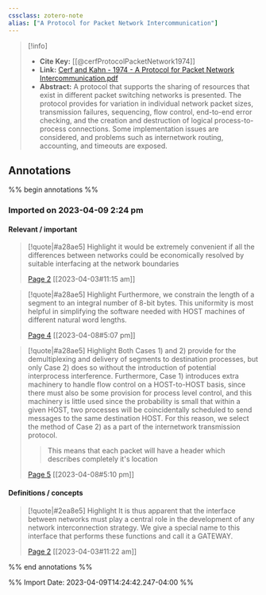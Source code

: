 ```yaml
---
cssclass: zotero-note
alias: ["A Protocol for Packet Network Intercommunication"]
---
```


> [!info]
> - **Cite Key:** [[@cerfProtocolPacketNetwork1974]]
> - **Link:** [Cerf and Kahn - 1974 - A Protocol for Packet Network Intercommunication.pdf](file://C:\Users\willc\Zotero\storage\UJCT39S3\Cerf%20and%20Kahn%20-%201974%20-%20A%20Protocol%20for%20Packet%20Network%20Intercommunication.pdf)
> - **Abstract:** A protocol that supports the sharing of resources that exist in different packet switching networks is presented. The protocol provides for variation in individual network packet sizes, transmission failures, sequencing, flow control, end-to-end error checking, and the creation and destruction of logical process-to-process connections. Some implementation issues are considered, and problems such as internetwork routing, accounting, and timeouts are exposed.

## Annotations
%% begin annotations %%
### Imported on 2023-04-09 2:24 pm

#### Relevant / important

> [!quote|#a28ae5] Highlight
> it would be extremely convenient if all the differences between networks could be economically resolved by suitable interfacing at the network boundaries
>
> [Page 2](zotero://open-pdf/library/items/UJCT39S3?page=2) [[2023-04-03#11:15 am]]

> [!quote|#a28ae5] Highlight
> Furthermore, we constrain the length of a segment to an integral number of 8-bit bytes. This uniformity is most helpful in simplifying the software needed with HOST machines of different natural word lengths.
>
> [Page 4](zotero://open-pdf/library/items/UJCT39S3?page=4) [[2023-04-08#5:07 pm]]

> [!quote|#a28ae5] Highlight
> Both Cases 1) and 2) provide for the demultiplexing and delivery of segments to destination processes, but only Case 2) does so without the introduction of potential interprocess interference. Furthermore, Case 1) introduces extra machinery to handle flow control on a HOST-to-HOST basis, since there must also be some provision for process level control, and this machinery is little used since the probability is small that within a given HOST, two processes will be coincidentally scheduled to send messages to the same destination HOST. For this reason, we select the method of Case 2) as a part of the internetwork transmission protocol.
>
>> This means that each packet will have a header which describes completely it's location
>
> [Page 5](zotero://open-pdf/library/items/UJCT39S3?page=5) [[2023-04-08#5:10 pm]]

#### Definitions / concepts

> [!quote|#2ea8e5] Highlight
> It is thus apparent that the interface between networks must play a central role in the development of any network interconnection strategy. We give a special name to this interface that performs these functions and call it a GATEWAY.
>
> [Page 2](zotero://open-pdf/library/items/UJCT39S3?page=2) [[2023-04-03#11:22 am]]


%% end annotations %%

%% Import Date: 2023-04-09T14:24:42.247-04:00 %%
